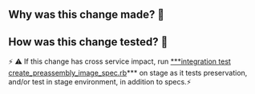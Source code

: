 ## Why was this change made? 🤔



## How was this change tested? 🤨

⚡ ⚠ If this change has cross service impact, run [***integration test create_preassembly_image_spec.rb](https://github.com/sul-dlss/infrastructure-integration-test)*** on stage as it tests preservation, and/or test in stage environment, in addition to specs.⚡


